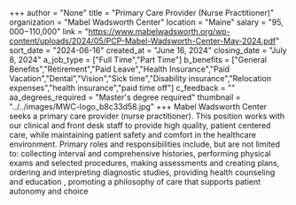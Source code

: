 +++
author = "None"
title = "Primary Care Provider (Nurse Practitioner)"
organization = "Mabel Wadsworth Center"
location = "Maine"
salary = "$95,000-$110,000"
link = "https://www.mabelwadsworth.org/wp-content/uploads/2024/05/PCP-Mabel-Wadsworth-Center-May-2024.pdf"
sort_date = "2024-06-16"
created_at = "June 16, 2024"
closing_date = "July 8, 2024"
a_job_type = ["Full Time","Part Time"]
b_benefits = ["General Benefits","Retirement","Paid Leave","Health Insurance","Paid Vacation","Dental","Vision","Sick time","Disability insurance","Relocation expenses","health insurance","paid time off"]
c_feedback = ""
aa_degrees_required = "Master's degree required"
thumbnail = "../../images/MWC-logo_b8c33d58.jpg"
+++
Mabel Wadsworth Center seeks a primary care provider (nurse practitioner). This position works with our clinical and front desk staff to provide high quality, patient centered care, while maintaining patient safety and comfort in the healthcare environment. Primary roles and responsibilities include, but are not limited to: collecting interval and comprehensive histories, performing physical exams and selected procedures, making assessments and creating plans, ordering and interpreting diagnostic studies, providing health counseling and education , promoting a philosophy of care that supports patient autonomy and choice